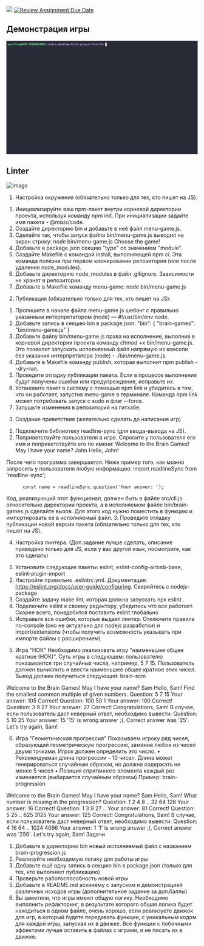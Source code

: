 <a href="https://codeclimate.com/github/PiorlZ/lr1/maintainability"><img src="https://api.codeclimate.com/v1/badges/85f62785e074e56a0277/maintainability" /></a>
[![Review Assignment Due Date](https://classroom.github.com/assets/deadline-readme-button-22041afd0340ce965d47ae6ef1cefeee28c7c493a6346c4f15d667ab976d596c.svg)](https://classroom.github.com/a/6OB9WcGd)
## Демонстрация игры

[![asciicast](src/demo.gif)](https://asciinema.org/a/dCWHzI9xcB7GX639BuLLwbCQL)
## Linter

![image](https://github.com/user-attachments/assets/50e9567a-fe19-4e12-bddd-781ba09417e6)

1) Настройка окружения (обязательно только для тех, кто пишет на JS).
1.	Инициализируйте ваш npm-пакет внутри корневой директории проекта, используя команду npm init. При инициализации задайте имя пакета - @misis/code.
2.	Создайте директорию bin и добавьте в неё файл menu-game.js.
3.	Сделайте так, чтобы запуск файла bin/menu-game.js выводил на экран строку:
node bin/menu-game.js
Choose the game!
4.	Добавьте в package.json секцию "type" со значением "module". 
5.	Создайте Makefile с командой install, выполняющей npm ci. Эта команда полезна при первом клонировании репозитория (или после удаления node_modules).
6.	Добавьте директорию node_modules в файл .gitignore. Зависимости не хранят в репозитории.
7.	Добавьте в Makefile команду menu-game:
node bin/menu-game.js

2) Публикация (обязательно только для тех, кто пишет на JS):
1.	Пропишите в начале файла menu-game.js шебанг с правильно указанным интерпретатором (node) — #!/usr/bin/env node. 
2.	Добавьте запись в секцию bin в package.json:
"bin": {
  "brain-games": "bin/menu-game.js"
}
3.	Добавьте файлу bin/menu-game.js права на исполнение, выполнив в корневой директории проекта команду chmod +x bin/menu-game.js. Это позволит запускать исполняемый файл напрямую из консоли без указания интерпретатора (node) - ./bin/menu-game.js.
4.	Добавьте в Makefile команду publish, которая выполнит npm publish --dry-run.
5.	Проведите отладку публикации пакета. Если в процессе выполнения будут получены ошибки или предупреждения, исправьте их.
6.	Установите пакет в систему с помощью npm link и убедитесь в том, что он работает, запустив menu-game в терминале. Команда npm link может потребовать запуск с sudo и флаг --force.
7.	Запушьте изменения в репозиторий на гитхабе.
   
3) Создание приветствия (желательно сделать до написания игр)
1.	Подключите библиотеку readline-sync (для ввода-вывода на JS).
2.	Поприветствуйте пользователя в игре. Спросите у пользователя его имя и поприветствуйте его по имени:
Welcome to the Brain Games!
May I have your name? John
Hello, John!

После чего программа завершается.
Ниже пример того, как можно запросить у пользователя любую информацию:
          import readlineSync from 'readline-sync';

          const name = readlineSync.question('Your answer: ');

Код, реализующий этот функционал, должен быть в файле src/cli.js относительно директории проекта, а в исполняемом файле bin/brain-games.js сделайте вызов. Для этого код нужно поместить в функцию и импортировать ее в исполняемый файл.
3.	Проведите отладку публикации новой версии пакета (обязательно только для тех, кто пишет на JS).

4) Настройка линтера. (Доп.задание лучше сделать, описание приведено только для JS, если у вас другой язык, посмотрите, как это сделать)
1.	Установите следующие пакеты: eslint, eslint-config-airbnb-base, eslint-plugin-import
2.	Настройте правильно .eslintrc.yml. Документация: https://eslint.org/docs/user-guide/configuring. Сверяйтесь с nodejs-package
3.	Создайте задачу make lint, которая должна запускать npx eslint .
4.	Подключите eslint к своему редактору, убедитесь что все работает. Скорее всего, понадобится поставить eslint глобально
5.	Исправьте все ошибки, которые выдает линтер. Отключите правила no-console (оно не актуально для nodejs разработки) и import/extensions (чтобы получить возможность указывать при импорте файлы с расширением)

5) Игра "НОК"
Необходимо реализовать игру "наименьшее общее кратное (НОК)". Суть игры в следующем: пользователю показывается три случайных числа, например, 5 7 15. Пользователь должен вычислить и ввести наименьшее общее кратное этих чисел.
Вывод должен получиться следующий:
brain-scm

Welcome to the Brain Games!
May I have your name? Sam
Hello, Sam!
Find the smallest common multiple of given numbers.
Question: 5 7 15
Your answer: 105
Correct!
Question: 100 50 1
Your answer: 100
Correct!
Question: 3 9 27
Your answer: 27
Correct!
Congratulations, Sam!
В случае, если пользователь даст неверный ответ, необходимо вывести:
Question: 5 10 25
Your answer: 15
'15' is wrong answer ;(. Correct answer was '25'.
Let's try again, Sam!

6) Игра "Геометическая прогрессия"
Показываем игроку ряд чисел, образующий геометрическую прогрессию, заменив любое из чисел двумя точками. Игрок должен определить это число.
•	Рекомендуемая длина прогрессии – 10 чисел. Длина может генерироваться случайным образом, но должна содержать не менее 5 чисел
•	Позиция спрятанного элемента каждый раз изменяется (выбирается случайным образом)
Пример:
brain-progression

Welcome to the Brain Games!
May I have your name? Sam
Hello, Sam!
What number is missing in the progression?
Question: 1 2 4 8  .. 32 64 128
Your answer: 16
Correct!
Question: 1 3 9 27 ..
Your answer: 81
Correct!
Question: 5 25 .. 625 3125
Your answer: 125
Correct!
Congratulations, Sam!
В случае, если пользователь даст неверный ответ, необходимо вывести:
Question: 4 16 64 .. 1024 4096
Your answer:  1
'1' is wrong answer ;(. Correct answer was '256'.
Let's try again, Sam!
Задачи
1.	Добавьте в директорию bin новый исполняемый файл с названием brain-progression.js
2.	Реализуйте необходимую логику для работы игры
3.	Добавьте ещё одну запись в секцию bin в package.json (только для тех, кто выполняет публикацию)
4.	Проверьте работоспособность новой игры
5.	Добавьте в README.md аскинему с запуском и демонстрацией различных исходов игры (дополнительное задание за доп.баллы)
6.  Вы заметили, что игры имеют общую логику. Необходимо выполнить рефакторинг, в результате которого общая логика будет находиться в одном файле, очень хорошо, если реализуете движок для игр, в который будете передавать функции, с уникальным кодом для каждой игры, запуская их в движке. Все функции с побочными эффектами лучше оставить в файлах с играми, и не писать их в движке.
